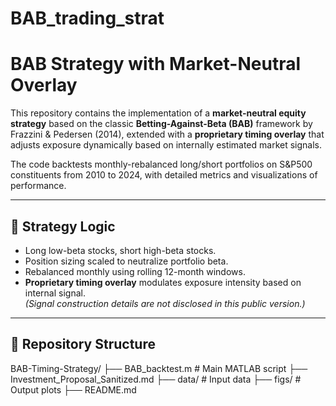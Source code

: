 # BAB_trading_strat

# BAB Strategy with Market-Neutral Overlay

This repository contains the implementation of a **market-neutral equity strategy** based on the classic **Betting-Against-Beta (BAB)** framework by Frazzini & Pedersen (2014), extended with a **proprietary timing overlay** that adjusts exposure dynamically based on internally estimated market signals.

The code backtests monthly-rebalanced long/short portfolios on S&P500 constituents from 2010 to 2024, with detailed metrics and visualizations of performance.

---

## 🧠 Strategy Logic

- Long low-beta stocks, short high-beta stocks.
- Position sizing scaled to neutralize portfolio beta.
- Rebalanced monthly using rolling 12-month windows.
- **Proprietary timing overlay** modulates exposure intensity based on internal signal.  
  *(Signal construction details are not disclosed in this public version.)*

---

## 📂 Repository Structure

BAB-Timing-Strategy/
├── BAB_backtest.m # Main MATLAB script
├── Investment_Proposal_Sanitized.md
├── data/ # Input data 
├── figs/ # Output plots
├── README.md

